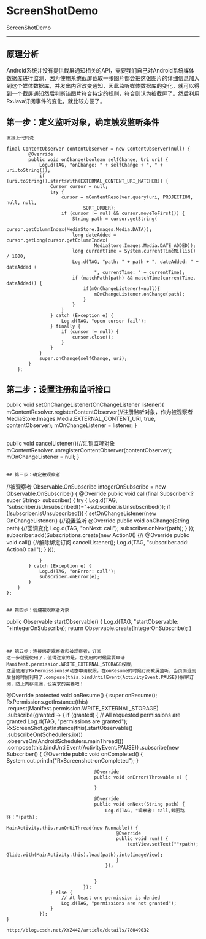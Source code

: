 # ScreenShotDemo
ScreenShotDemo

-------------------

## 原理分析
Android系统并没有提供截屏通知相关的API，需要我们自己对Android系统媒体数据库进行监测，因为使用系统截屏截取一张图片都会把这张图片的详细信息加入到这个媒体数据库，并发出内容改变通知，因此监听媒体数据库的变化，就可以得到一个截屏通知然后判断该图片符合特定的规则，符合则认为被截屏了。然后利用RxJava订阅事件的变化，就比较方便了。


## 第一步：定义监听对象，确定触发监听条件
    直接上代码说

```
final ContentObserver contentObserver = new ContentObserver(null) {
        @Override
        public void onChange(boolean selfChange, Uri uri) {
            Log.d(TAG, "onChange: " + selfChange + ", " + uri.toString());
            if (uri.toString().startsWith(EXTERNAL_CONTENT_URI_MATCHER)) {
                Cursor cursor = null;
                try {
                    cursor = mContentResolver.query(uri, PROJECTION, null, null,
                            SORT_ORDER);
                    if (cursor != null && cursor.moveToFirst()) {
                        String path = cursor.getString(
                                cursor.getColumnIndex(MediaStore.Images.Media.DATA));
                        long dateAdded = cursor.getLong(cursor.getColumnIndex(
                                MediaStore.Images.Media.DATE_ADDED));
                        long currentTime = System.currentTimeMillis() / 1000;
                        Log.d(TAG, "path: " + path + ", dateAdded: " + dateAdded +
                                ", currentTime: " + currentTime);
                        if (matchPath(path) && matchTime(currentTime, dateAdded)) {
                            if(mOnChangeListener!=null){
                                mOnChangeListener.onChange(path);
                            }
                        }
                    }
                } catch (Exception e) {
                    Log.d(TAG, "open cursor fail");
                } finally {
                    if (cursor != null) {
                        cursor.close();
                    }
                }
            }
            super.onChange(selfChange, uri);
        }
    };
```
## 第二步：设置注册和监听接口

public void setOnChangeListener(OnChangeListener listener){
        mContentResolver.registerContentObserver(//注册监听对象，作为被观察者
                MediaStore.Images.Media.EXTERNAL_CONTENT_URI, true, contentObserver);
        mOnChangeListener = listener;
    }
```
```
public void cancelListener(){//注销监听对象        	    mContentResolver.unregisterContentObserver(contentObserver);
        mOnChangeListener = null;
    }
```

## 第三步：确定被观察者
```
//被观察者
Observable.OnSubscribe<String> integerOnSubscribe = new Observable.OnSubscribe<String>() {
        @Override
        public void call(final Subscriber<? super String> subscriber) {
            try {
                Log.d(TAG, "subscriber.isUnsubscribed()="+subscriber.isUnsubscribed());
                if (!subscriber.isUnsubscribed()) {
                    setOnChangeListener(new OnChangeListener() {//设置监听
                        @Override
                        public void onChange(String path) {//回调变化
                            Log.d(TAG, "onNext: call");
                            subscriber.onNext(path);
                        }
                    });
                    subscriber.add(Subscriptions.create(new Action0() {//
                        @Override
                        public void call() {//解除绑定订阅
                            cancelListener();
                            Log.d(TAG, "subscriber.add: Action0 call");
                        }
                    }));


                }
            } catch (Exception e) {
                Log.d(TAG, "onError: call");
                subscriber.onError(e);
            }
        }
    };
```

## 第四步：创建被观察者对象
```
public Observable startObservable() {
        Log.d(TAG, "startObservable: "+integerOnSubscribe);
        return Observable.create(integerOnSubscribe);
    }
```


## 第五步：连接绑定观察者和被观察者，订阅
这一步就是使用了，值得注意的是，在使用的时候需要申请Manifest.permission.WRITE_EXTERNAL_STORAGE权限，
这里使用了RxPermissions来动态申请权限，在onResume的时候订阅截屏监听，当页面退到后台的时候利用了.compose(this.bindUntilEvent(ActivityEvent.PAUSE))解绑订阅，防止内存泄漏，也需求的需要吧！
```
@Override
    protected void onResume() {
        super.onResume();
        RxPermissions.getInstance(this)
                .request(Manifest.permission.WRITE_EXTERNAL_STORAGE)
                .subscribe(granted -> {
                    if (granted) {
                        // All requested permissions are granted
                        Log.d(TAG, "permissions are granted");
                        RxScreenShot.getInstance(this).startObservable()
                                .subscribeOn(Schedulers.io())
                                .observeOn(AndroidSchedulers.mainThread())
                                .compose(this.bindUntilEvent(ActivityEvent.PAUSE))
                                .subscribe(new Subscriber<String>() {
                                    @Override
                                    public void onCompleted() {
                                        System.out.println("RxScreenshot-onCompleted");
                                    }

                                    @Override
                                    public void onError(Throwable e) {

                                    }

                                    @Override
                                    public void onNext(String path) {
                                        Log.d(TAG, "观察者: call,截图路径："+path);
                                        MainActivity.this.runOnUiThread(new Runnable() {
                                            @Override
                                            public void run() {
                                                textView.setText(""+path);
                                                Glide.with(MainActivity.this).load(path).into(imageView);
                                            }
                                        });


                                    }
                                });
                    } else {
                        // At least one permission is denied
                        Log.d(TAG, "permissions are not granted");
                    }
                });
    }
```
http://blog.csdn.net/XYZ442/article/details/78049032
